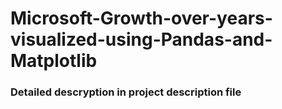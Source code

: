 # Microsoft-Growth-over-years-visualized-using-Pandas-and-Matplotlib
### Detailed descryption in project description file
